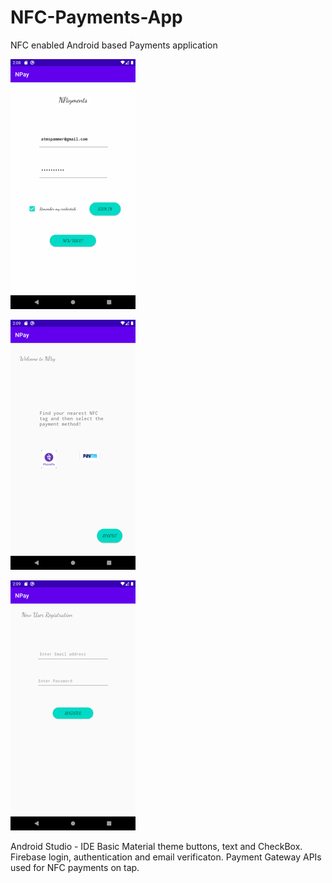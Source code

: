 # NFC-Payments-App
NFC enabled Android based Payments application


![UI](https://github.com/xadityax/NFC-Payments-App/blob/master/Screenshot_1587242332.png)

![UI](https://github.com/xadityax/NFC-Payments-App/blob/master/Screenshot_1587242370.png)

![UI](https://github.com/xadityax/NFC-Payments-App/blob/master/Screenshot_1587242389.png)


Android Studio - IDE
Basic Material theme buttons, text and CheckBox.
Firebase login, authentication and email verificaton.
Payment Gateway APIs used for NFC payments on tap.
